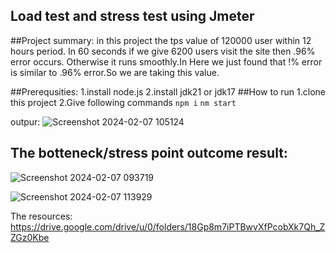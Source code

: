 ## Load test and stress test using Jmeter

##Project summary: in this project the tps value of 120000 user within 12 hours period. In 60 seconds if we give 6200 users visit the site then .96% error occurs. Otherwise it runs smoothly.In Here we just found that !% error is similar to .96% error.So we are taking this value.

##Prerequsities:
1.install node.js
2.install jdk21 or jdk17
##How to run
1.clone this project
2.Give following commands
```npm i```
```nm start```

outpur:
![Screenshot 2024-02-07 105124](https://github.com/istiakahasan/Random-User-API-Performance-Test/assets/58629279/9d6da27d-7632-4d75-9c7c-f571e5d918c1)


## The botteneck/stress point outcome result:

![Screenshot 2024-02-07 093719](https://github.com/istiakahasan/Random-User-API-Performance-Test/assets/58629279/98644b4c-2dd4-44fa-a3ca-c7453a0b35ca)

![Screenshot 2024-02-07 113929](https://github.com/istiakahasan/Random-User-API-Performance-Test/assets/58629279/832c8997-e43c-4291-bc2b-7a8f8a96a5ef)


The resources:
https://drive.google.com/drive/u/0/folders/18Gp8m7iPTBwvXfPcobXk7Qh_ZZGz0Kbe
